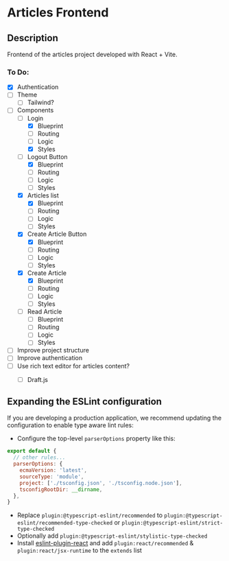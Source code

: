 # Articles Frontend

## Description
Frontend of the articles project developed with React + Vite.

### To Do:
- [X] Authentication
- [ ] Theme
  - [ ] Tailwind?
- [ ] Components
  - [ ] Login
    - [X] Blueprint
    - [ ] Routing
    - [ ] Logic
    - [X] Styles
  - [ ] Logout Button
    - [X] Blueprint
    - [ ] Routing
    - [ ] Logic
    - [ ] Styles
  - [X] Articles list
    - [X] Blueprint
    - [ ] Routing
    - [ ] Logic
    - [ ] Styles
  - [X] Create Article Button
    - [X] Blueprint
    - [ ] Routing
    - [ ] Logic
    - [ ] Styles
  - [X] Create Article
    - [x] Blueprint
    - [ ] Routing
    - [ ] Logic
    - [ ] Styles
  - [ ] Read Article
    - [ ] Blueprint
    - [ ] Routing
    - [ ] Logic
    - [ ] Styles
- [ ] Improve project structure
- [ ] Improve authentication
- [ ] Use rich text editor for articles content?
  - [ ] Draft.js


## Expanding the ESLint configuration

If you are developing a production application, we recommend updating the configuration to enable type aware lint rules:

- Configure the top-level `parserOptions` property like this:

```js
export default {
  // other rules...
  parserOptions: {
    ecmaVersion: 'latest',
    sourceType: 'module',
    project: ['./tsconfig.json', './tsconfig.node.json'],
    tsconfigRootDir: __dirname,
  },
}
```

- Replace `plugin:@typescript-eslint/recommended` to `plugin:@typescript-eslint/recommended-type-checked` or `plugin:@typescript-eslint/strict-type-checked`
- Optionally add `plugin:@typescript-eslint/stylistic-type-checked`
- Install [eslint-plugin-react](https://github.com/jsx-eslint/eslint-plugin-react) and add `plugin:react/recommended` & `plugin:react/jsx-runtime` to the `extends` list
